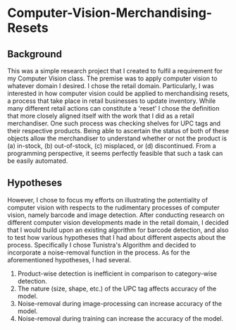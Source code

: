 # Computer-Vision-Merchandising-Resets

## Background
This was a simple research project that I created to fulfil a requirement for my Computer Vision class. The premise was to apply computer vision to whatever domain I desired. I chose the retail domain. Particularly, I was interested in how computer vision could be applied to merchandising resets, a process that take place in retail businesses to update inventory. While many different retail actions can constitute a 'reset' I chose the definition that more closely aligned itself with the work that I did as a retail merchandiser. 
One such process was checking shelves for UPC tags and their respective products. Being able to ascertain the status of both of these objects allow the merchandiser to understand whether or not the product is (a) in-stock, (b) out-of-stock, (c) misplaced, or (d) discontinued. From a programming perspective, it seems perfectly feasible that such a task can be easily automated.

## Hypotheses
However, I chose to focus my efforts on illustrating the potentiality of computer vision with respects to the rudimentary processes of computer vision, namely barcode and image detection. After conducting research on different computer vision developments made in the retail domain, I decided that I would build upon an existing algorithm for barcode detection, and also to test how various hypotheses that I had about different aspects about the process. Specifically I chose Tunistra's Algorithm and decided to incorporate a noise-removal function in the process.
As for the aforementioned hypotheses, I had several.

1) Product-wise detection is inefficient in comparison to category-wise detection.
2) The nature (size, shape, etc.) of the UPC tag affects accuracy of the model.
3) Noise-removal during image-processing can increase accuracy of the model.
4) Noise-removal during training can increase the accuracy of the model.
